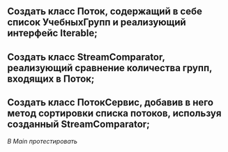 ## Создать класс Поток, содержащий в себе список УчебныхГрупп и реализующий интерфейс Iterable;
## Создать класс StreamComparator, реализующий сравнение количества групп, входящих в Поток;
## Создать класс ПотокСервис, добавив в него метод сортировки списка потоков, используя созданный StreamComparator;
*В Main протестировать*